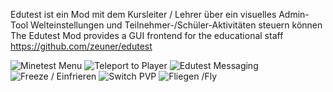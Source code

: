 Edutest ist ein Mod mit dem Kursleiter / Lehrer über ein visuelles Admin-Tool Welteinstellungen und Teilnehmer-/Schüler-Aktivitäten steuern können  
The Edutest Mod provides a GUI frontend for the educational staff  
https://github.com/zeuner/edutest

![Minetest Menu](https://github.com/minetest4edu/edutest_minetest-education/blob/master/minetestEDUMenu.png)
![Teleport to Player](https://github.com/minetest4edu/edutest_minetest-education/blob/master/teleport2player.png)
![Edutest Messaging](https://github.com/minetest4edu/edutest_minetest-education/blob/master/messaging.png)
![Freeze / Einfrieren](https://github.com/minetest4edu/edutest_minetest-education/blob/master/einfrieren.png)
![Switch PVP](https://github.com/minetest4edu/edutest_minetest-education/blob/master/pvp.png)
![Fliegen /Fly](https://github.com/minetest4edu/edutest_minetest-education/blob/master/flugmodus.png)
